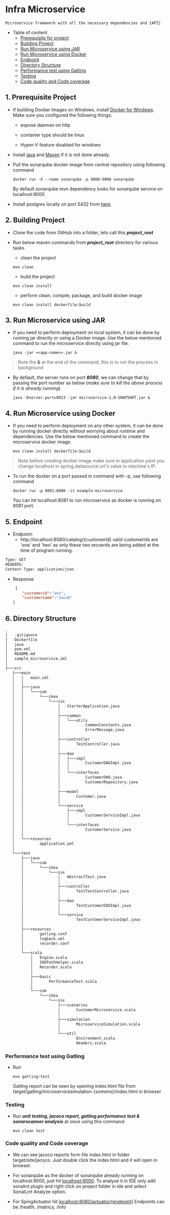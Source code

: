 # Infra Microservice
    Microservice framework with all the necessary dependencies and {API}
- Table of content
  * [Prerequisite for project](#1-prerequisite-project)
  * [Building Project](#2-building-project)
  * [Run Microservice using JAR](#3-run-microservice-using-jar)
  * [Run Microservice using Docker](#4-run-microservice-using-docker)
  * [Endpoint](#5-endpoint)
  * [Directory Structure](#6-directory-structure)
  * [Performance test using Gatling](#performance-test-using-gatling)
  * [Testing](#testing)
  * [Code quality and Code coverage](#Code-quality-Code-coverage)

## 1. Prerequisite Project

- If building Docker Images on Windows, install [Docker for Windows](https://docs.docker.com/docker-for-windows/). Make sure you configured the following things:

    * expose daemon on http

    * container type should be linux

    * Hyper-V feature disabled for windows

- Install [java](https://oracle.com) and [Maven](https://maven.apache.org) if it is not done already.

- Pull the sonarqube docker image from central repository using following command
    
    ```shell script
    docker run -d --name sonarqube -p 9000:9000 sonarqube
    ```
    
    By default sonarqube mvn dependency looks for sonarqube service on localhost:9000

- Install postgres locally on port 5432 from [here](https://www.postgresql.org/download/windows/).
    

## 2. Building Project

- Clone the code from GitHub into a folder, lets call this ***project_root***

- Run below maven commands from ***project_root*** directory for various tasks.

    - clean the project
    ```shell script
    mvn clean
    ```

    - build the project
    ```shell script
    mvn clean install
    ```
  
    - perform clean, compile, package, and build docker image
    ```shell script
    mvn clean install dockerfile:build
    ```

## 3. Run Microservice using JAR

- If you need to perform deployment on local system, it can be done by running jar directly or using a Docker image. Use the below mentioned command to run the microservice directly using jar file. 

    ```shell script
    java -jar <<app-name>>.jar &
    ```

> Note the **&** at the end of the command, this is to run the process in background

- By default, the server runs on port ***8080***, we can change that by passing the port number as below (_make sure to kill the above process if it is already running_)

    ```shell script
    java -Dserver.port=9023 -jar microservice-1.0-SNAPSHOT.jar &
    ```

## 4. Run Microservice using Docker

- If you need to perform deployment on any other system, it can be done by running docker directly without worrying about runtime and dependencies. Use the below mentioned command to create the microservice docker image. 

    ```shell script
    mvn clean install dockerfile:build 
    ```
> Note before creating docker image make sure in application.yaml you change localhost in spring.datasource.url's value to machine's IP. 

- To run the docker on a port passed in command with -p, use following command

    ```shell script
    docker run -p 8081:8080 -it example-microservice
    ```

    You can hit localhost:8081 to run microservice as docker is running on 8081 port.

## 5. Endpoint
- Endpoint: 
    - http://localhost:8080/catalog/{customerId}
    valid customerIds are 'one' and 'two' as only these two recoerds are being added at the time of program running.
    
```html
Type: GET
HEADERS:
Content-Type: application/json
```


- Response
    ```json
     {
        "customerid":"one",
        "customername":"Jacob"
    }
    ```

## 6. Directory Structure
```html
.
│   .gitignore
│   Dockerfile
│   java
│   pom.xml
│   README.md
│   sample_microservice.iml
│
├───src
   ├───main
   │   │   main.iml
   │   │
   │   ├───java
   │   │   └───com
   │   │       └───ikea
   │   │           └───isx
   │   │               │   StarterApplication.java
   │   │               │
   │   │               ├───common
   │   │               │   └───utils
   │   │               │           CommonConstants.java
   │   │               │           ErrorMessage.java
   │   │               │
   │   │               ├───controller
   │   │               │       TestController.java
   │   │               │
   │   │               ├───dao
   │   │               │   ├───impl
   │   │               │   │       CustomerDAOImpl.java
   │   │               │   │
   │   │               │   └───interfaces
   │   │               │           CustomerDAO.java
   │   │               │           CustomerRepository.java
   │   │               │
   │   │               ├───model
   │   │               │       Customer.java
   │   │               │
   │   │               └───service
   │   │                   ├───impl
   │   │                   │       CustomerServiceImpl.java
   │   │                   │
   │   │                   └───interfaces
   │   │                           CustomerService.java
   │   │
   │   └───resources
   │           application.yml
   │
   └───test
       ├───java
       │   └───com
       │       └───ikea
       │           └───isx
       │               │   AbstractTest.java
       │               │
       │               ├───controller
       │               │       TestTestController.java
       │               │
       │               ├───dao
       │               │       TestCustomerDAOImpl.java
       │               │
       │               └───service
       │                       TestCustomerServiceImpl.java
       │
       ├───resources
       │       gatling.conf
       │       logback.xml
       │       recorder.conf
       │
       └───scala
           │   Engine.scala
           │   IDEPathHelper.scala
           │   Recorder.scala
           │
           ├───basic
           │       PerformanceTest.scala
           │
           └───com
               └───ikea
                   └───isx
                       ├───scenarios
                       │       CustomerMicroservice.scala
                       │
                       ├───simulation
                       │       MicroserviceSimulation.scala
                       │
                       └───util
                               Environment.scala
                               Headers.scala


```

### Performance test using Gatling
- Run
    ```shell script
    mvn gatling:test
    ``` 

    Gatling report can be seen by opening index.html file from target/gatling/microservicesimulation-{someno}/index.html in browser
    
### Testing
- Run _**unit testing, jacoco report, gatling performance test & sonarscanner analysis**_ at once using this command:
    ```shell script
    mvn clean test
    ```

### Code quality and Code coverage

- We can see jacoco reports form file index.html in folder target/site/jacoco. Just double click the index.html and it will open in browser.

- For sonarqube as the docker of sonarqube already running on localhost:9000, just hit [localhost:9000](localhost:9000).
  To analyse it in IDE only add sonalint plugin and right click on project folder in ide and select SonalLint Analyze option.

- For SpingActuator hit [localhost:8080/actuator/{endpoint}](localhost:8080/actuator/health)
  Endpoints can be /health, /matrics, /info